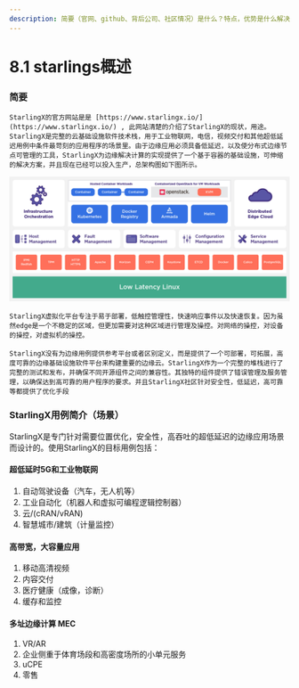 ```yaml
---
description: 简要（官网、github、背后公司、社区情况）是什么？特点，优势是什么解决了什么问题，能用来做什么，适合场景Starlingx存在问题（属于个人想法）
---
```


# 8.1 starlings概述

### 简要

    StarlingX的官方网站是是 [https://www.starlingx.io/](https://www.starlingx.io/) , 此网站清楚的介绍了StarlingX的现状，用途。StarlingX是完整的云基础设施软件技术栈，用于工业物联网，电信，视频交付和其他超低延迟用例中条件最苛刻的应用程序的场景里。由于边缘应用必须具备低延迟，以及使分布式边缘节点可管理的工具，StarlingX为边缘解决计算的实现提供了一个基于容器的基础设施，可伸缩的解决方案，并且现在已经可以投入生产，总架构图如下图所示。

![StarlingX &#x67B6;&#x6784;&#x56FE;](../.gitbook/assets/starlingx_diagram_distributededgecloudnative_v2.jpg)

    StarlingX虚拟化平台专注于易于部署，低触控管理性，快速响应事件以及快速恢复。因为虽然edge是一个不稳定的区域，但更加需要对这种区域进行管理及操控。对网络的操控，对设备的操控，对虚拟机的操控。

    StarlingX没有为边缘用例提供参考平台或者区别定义，而是提供了一个可部署，可拓展，高度可靠的边缘基础设施软件平台来构建重要的边缘云。StarlingX作为一个完整的堆栈进行了完整的测试和发布，并确保不同开源组件之间的兼容性。其独特的组件提供了错误管理及服务管理，以确保达到高可靠的用户程序的要求。并且StarlingX社区针对安全性，低延迟，高可靠等都提供了优化手段

### StarlingX用例简介（场景）

StarlingX是专门针对需要位置优化，安全性，高吞吐的超低延迟的边缘应用场景而设计的。使用StarlingX的目标用例包括：

#### 超低延时5G和工业物联网

1. 自动驾驶设备（汽车，无人机等）
2. 工业自动化（机器人和虚拟可编程逻辑控制器）
3. 云/\(cRAN/vRAN\)
4. 智慧城市/建筑（计量监控）

#### 高带宽，大容量应用

1. 移动高清视频
2. 内容交付
3. 医疗健康（成像，诊断）
4. 缓存和监控

#### 多址边缘计算 MEC

1. VR/AR
2. 企业侧重于体育场段和高密度场所的小单元服务
3. uCPE
4. 零售



